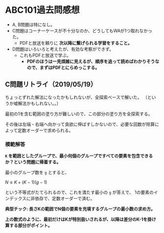 # ABC101過去問感想

- A, B問題は特になし。
- C問題はコーナーケースが不十分なのか、どうしてもWAが1つ取れなかった。
  - PDFと放送を頼りに **次以降に繋げられる学習をすること。**
- D問題はいろいろと考えたが、有効な考察ができず。
  - これもPDFと放送で学ぶ。
    - **PDFのほうは一見煩雑に見えるが、順序を追って読めばわかりそうなので、まずはPDFとにらめっこする。**

## C問題リトライ（2019/05/19）

ちょっとずれた解法になったかもしれないが、全探索ベースで解いた。
（というか嘘解法かもしれない。。）

最初の1を含む範囲の塗り方が難しいので、この部分の塗り方を全探索する。

その後は左端・右端へ向かって貪欲に伸ばすしかないので、必要な回数が除算によって定数オーダーで求められる。

### 模範解答

**`K` を範囲としたグループで、最小何個のグループですべての要素を包含できるか？という問題に帰着する。**

最小のグループ数を `g` とすると、

$N \leq K + (K-1)(g-1)$

という不等式がたてられるので、これを満たす最小の `g` が答えで、
1の要素のインデックスに非依存で、定数オーダーで済む。

**典型チック: 長さKの範囲でN個の要素を充填するグループの最小数の求め方。**

**上の数式のように、最初だけはKが特別扱いされるが、以降は差分のK-1を掛け算する部分がポイント。**

